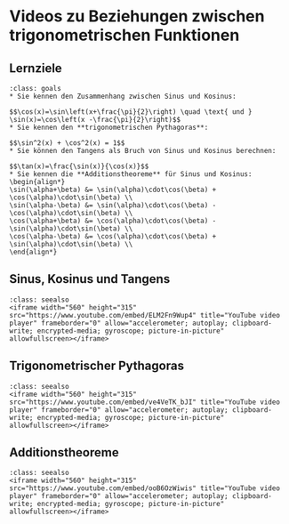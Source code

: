 # Videos zu Beziehungen zwischen trigonometrischen Funktionen

## Lernziele

```{admonition} Lernziele Beziehungen zwischen trigonometrischen Funktionen
:class: goals
* Sie kennen den Zusammenhang zwischen Sinus und Kosinus:

$$\cos(x)=\sin\left(x+\frac{\pi}{2}\right) \quad \text{ und } \sin(x)=\cos\left(x -\frac{\pi}{2}\right)$$
* Sie kennen den **trigonometrischen Pythagoras**:

$$\sin^2(x) + \cos^2(x) = 1$$
* Sie können den Tangens als Bruch von Sinus und Kosinus berechnen:

$$\tan(x)=\frac{\sin(x)}{\cos(x)}$$
* Sie kennen die **Additionstheoreme** für Sinus und Kosinus:
\begin{align*}
\sin(\alpha+\beta) &= \sin(\alpha)\cdot\cos(\beta) + \cos(\alpha)\cdot\sin(\beta) \\ 
\sin(\alpha-\beta) &= \sin(\alpha)\cdot\cos(\beta) - \cos(\alpha)\cdot\sin(\beta) \\ 
\cos(\alpha+\beta) &= \cos(\alpha)\cdot\cos(\beta) - \sin(\alpha)\cdot\sin(\beta) \\
\cos(\alpha-\beta) &= \cos(\alpha)\cdot\cos(\beta) + \sin(\alpha)\cdot\sin(\beta) \\
\end{align*}
```

## Sinus, Kosinus und Tangens

```{admonition} Video
:class: seealso
<iframe width="560" height="315" src="https://www.youtube.com/embed/ELM2Fn9Wup4" title="YouTube video player" frameborder="0" allow="accelerometer; autoplay; clipboard-write; encrypted-media; gyroscope; picture-in-picture" allowfullscreen></iframe>
```

## Trigonometrischer Pythagoras

```{admonition} Video
:class: seealso
<iframe width="560" height="315" src="https://www.youtube.com/embed/ve4VeTK_bJI" title="YouTube video player" frameborder="0" allow="accelerometer; autoplay; clipboard-write; encrypted-media; gyroscope; picture-in-picture" allowfullscreen></iframe>
```

## Additionstheoreme

```{admonition} Video
:class: seealso
<iframe width="560" height="315" src="https://www.youtube.com/embed/ooB6OzWiwis" title="YouTube video player" frameborder="0" allow="accelerometer; autoplay; clipboard-write; encrypted-media; gyroscope; picture-in-picture" allowfullscreen></iframe>
```
